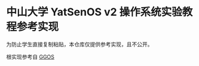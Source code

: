 # 中山大学 YatSenOS v2 操作系统实验教程参考实现

为防止学生直接复制粘贴，本仓库仅提供参考实现，且不公开。

根实现参考自 [GGOS](https://github.com/GZTimeWalker/GGOS)
